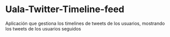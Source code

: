 # Uala-Twitter-Timeline-feed
Aplicación que gestiona los timelines de tweets de los usuarios, mostrando los tweets de los usuarios seguidos

